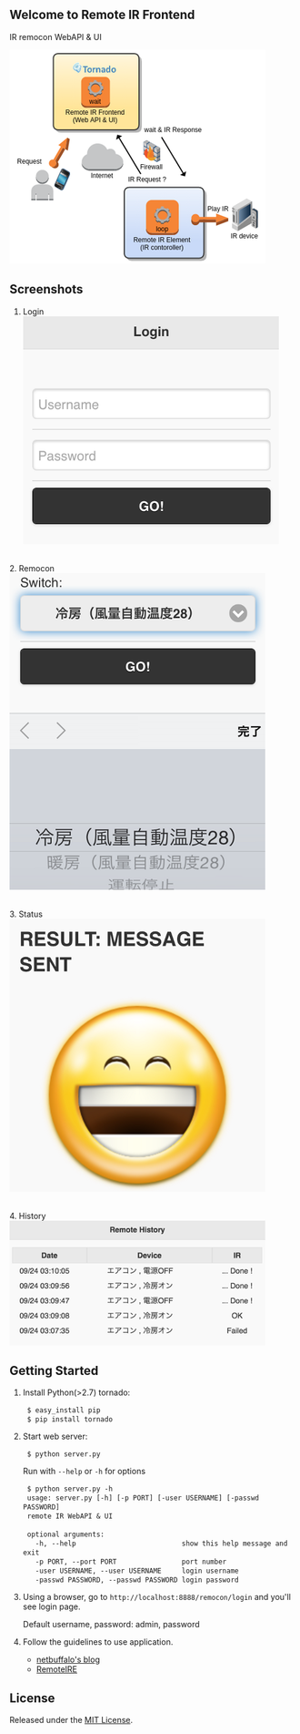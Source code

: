 ## Welcome to Remote IR Frontend

IR remocon WebAPI & UI

![ overview ](./images/overview.png "overview")


## Screenshots

1. Login<br>
![RemoteIR Frontend login page](./images/login.png)

<br>2. Remocon<br>
![RemoteIR Frontend remocon menu](./images/remocon.png)

<br>3. Status<br>
![RemoteIR Frontend status view](./images/status.png)

<br>4. History<br>
![RemoteIR Frontend history view](./images/history.png)


## Getting Started

1. Install Python(>2.7) tornado:

        $ easy_install pip
        $ pip install tornado

2. Start web server:

        $ python server.py

   Run with `--help` or `-h` for options

        $ python server.py -h
        usage: server.py [-h] [-p PORT] [-user USERNAME] [-passwd PASSWORD]
        remote IR WebAPI & UI

        optional arguments:
          -h, --help                          show this help message and exit
          -p PORT, --port PORT                port number
          -user USERNAME, --user USERNAME     login username
          -passwd PASSWORD, --passwd PASSWORD login password

3. Using a browser, go to `http://localhost:8888/remocon/login` and you'll see login page.

   Default username, password: admin, password

4. Follow the guidelines to use application.

    * [netbuffalo's blog](http://netbuffalo.doorblog.jp/archives/4873455.html)
    * [RemoteIRE](https://github.com/netbuffalo/RemoteIRE)


## License

Released under the [MIT License](http://www.opensource.org/licenses/MIT).

